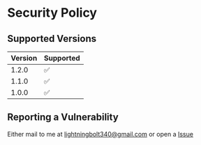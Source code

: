 # Security Policy

## Supported Versions

| Version | Supported          |
|---------|--------------------|
| 1.2.0   | :white_check_mark: |
| 1.1.0   | :white_check_mark: |
| 1.0.0   | :white_check_mark: |

## Reporting a Vulnerability

Either mail to me at lightningbolt340@gmail.com or open a [Issue](https://www.github.com/FlutterTodoList/issues)